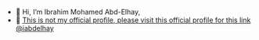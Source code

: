- 👋 Hi, I’m Ibrahim Mohamed Abd-Elhay,
- 🚨 <u>This is not my official profile<u>, please visit this <a href="https://github.com/iabdelhay"><u>official profile</u></a> for this link <a href="https://github.com/iabdelhay">@iabdelhay</a>


<!---
ibrahimabdelhay-dev/ibrahimabdelhay-dev is a ✨ special ✨ repository because its `README.md` (this file) appears on your GitHub profile.
You can click the Preview link to take a look at your changes.
--->
